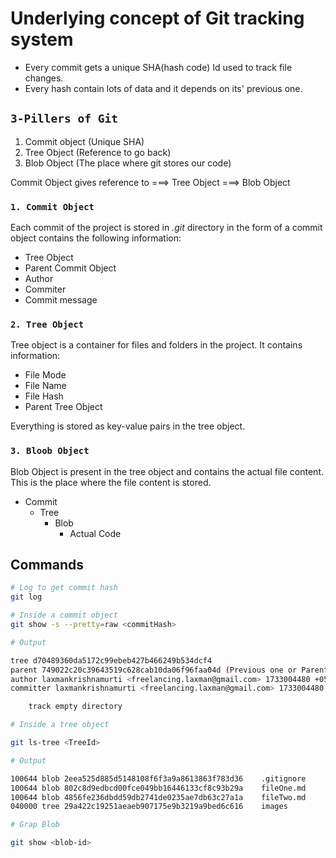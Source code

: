 # Underlying concept of Git tracking system

- Every commit gets a unique SHA(hash code) Id used to track file changes.
- Every hash contain lots of data and it depends on its' previous one.

## `3-Pillers of Git`

1. Commit object (Unique SHA)
2. Tree Object (Reference to go back)
3. Blob Object (The place where git stores our code)

Commit Object gives reference to ===> Tree Object ===> Blob Object

### `1. Commit Object`

Each commit of the project is stored in _.git_ directory in the form of a commit object contains the following information:

- Tree Object
- Parent Commit Object
- Author
- Commiter
- Commit message

### `2. Tree Object`

Tree object is a container for files and folders in the project. It contains information:

- File Mode
- File Name
- File Hash
- Parent Tree Object

Everything is stored as key-value pairs in the tree object.

### `3. Bloob Object`

Blob Object is present in the tree object and contains the actual file content. This is the place where the file content is stored.

- Commit
  - Tree
    - Blob
      - Actual Code

## Commands

```bash
# Log to get commit hash
git log

# Inside a commit object
git show -s --pretty=raw <commitHash>
```

```bash
# Output

tree d70489360da5172c99ebeb427b466249b534dcf4
parent 749022c20c39643519c628cab10da06f96faa04d (Previous one or Parent Hash)
author laxmankrishnamurti <freelancing.laxman@gmail.com> 1733004480 +0530
committer laxmankrishnamurti <freelancing.laxman@gmail.com> 1733004480 +0530

    track empty directory
```

```bash
# Inside a tree object

git ls-tree <TreeId>
```

```bash
# Output

100644 blob 2eea525d885d5148108f6f3a9a8613863f783d36    .gitignore
100644 blob 802c8d9edbcd00fce049bb16446133cf8c93b29a    fileOne.md
100644 blob 4856fe236dbdd59db2741de0235ae7db63c27a1a    fileTwo.md
040000 tree 29a422c19251aeaeb907175e9b3219a9bed6c616    images
```

```bash
# Grap Blob

git show <blob-id>
```

